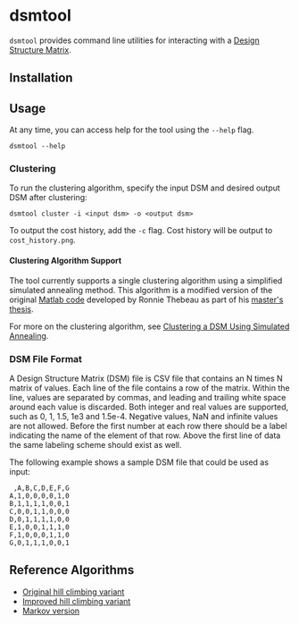 # dsmtool

`dsmtool` provides command line utilities for interacting with a [Design Structure Matrix](https://dsmweb.org).

## Installation

## Usage

At any time, you can access help for the tool using the `--help` flag.

```
dsmtool --help
```

### Clustering

To run the clustering algorithm, specify the input DSM and desired output DSM after clustering:

```
dsmtool cluster -i <input dsm> -o <output dsm>
```

To output the cost history, add the `-c` flag. Cost history will be output to
`cost_history.png`.

#### Clustering Algorithm Support

The tool currently supports a single clustering algorithm using a
simplified simulated annealing method. This algorithm is a modified version of the original [Matlab
code](https://dsmweb.org/matlab-macro-for-clustering-dsms/) developed by Ronnie
Thebeau as part of his [master's
thesis](https://dsmweb.org/wp-content/uploads/2019/05/msc_thebeau.pdf).

For more on the clustering algorithm, see [Clustering a DSM Using Simulated
Annealing](https://sookocheff.com/post/dsm/clustering-a-dsm-using-simulated-annealing).

### DSM File Format

A Design Structure Matrix (DSM) file is CSV file that contains an N times N
matrix of values. Each line of the file contains a row of the matrix. Within the
line, values are separated by commas, and leading and trailing white space
around each value is discarded. Both integer and real values are supported, such
as 0, 1, 1.5, 1e3 and 1.5e-4. Negative values, NaN and infinite values are not
allowed. Before the first number at each row there should be a label indicating
the name of the element of that row. Above the first line of data
the same labeling scheme should exist as well. 

The following example shows a sample DSM file that could be used as input:

```csv
 ,A,B,C,D,E,F,G
A,1,0,0,0,0,1,0
B,1,1,1,1,0,0,1
C,0,0,1,1,0,0,0
D,0,1,1,1,1,0,0
E,1,0,0,1,1,1,0
F,1,0,0,0,1,1,0
G,0,1,1,1,0,0,1
```

## Reference Algorithms

* [Original hill climbing variant](https://dspace.mit.edu/handle/1721.1/29168)
* [Improved hill climbing variant](https://www.researchgate.net/publication/267489785_Improved_Clustering_Algorithm_for_Design_Structure_Matrix)
* [Markov version](https://gitlab.eclipse.org/eclipse/escet/escet/-/blob/develop/common/org.eclipse.escet.common.dsm/src/org/eclipse/escet/common/dsm/DsmClustering.java)